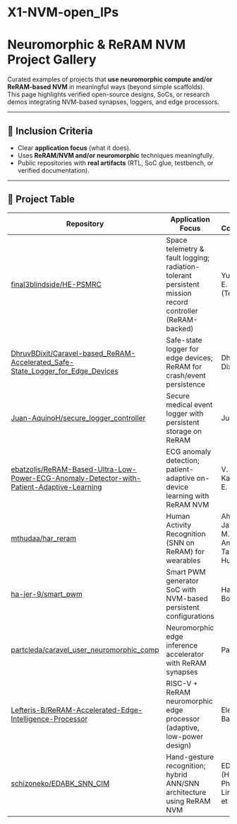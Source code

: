 # X1-NVM-open_IPs
# Neuromorphic & ReRAM NVM Project Gallery

Curated examples of projects that **use neuromorphic compute and/or ReRAM-based NVM** in meaningful ways (beyond simple scaffolds).  
This page highlights verified open-source designs, SoCs, or research demos integrating NVM-based synapses, loggers, and edge processors.

---

## 🧠 Inclusion Criteria
- Clear **application focus** (what it does).  
- Uses **ReRAM/NVM and/or neuromorphic** techniques meaningfully.  
- Public repositories with **real artifacts** (RTL, SoC glue, testbench, or verified documentation).

---

## 📘 Project Table

| Repository | Application Focus | Team / Contributors |
|-------------|-------------------|---------------------|
| [final3blindside/HE-PSMRC](https://github.com/final3blindside/HE-PSMRC) | Space telemetry & fault logging; radiation-tolerant persistent mission record controller (ReRAM-backed) | Yuan Yancey E. Labay (Team Lead) |
| [DhruvBDixit/Caravel-based_ReRAM-Accelerated_Safe-State_Logger_for_Edge_Devices](https://github.com/DhruvBDixit/Caravel-based_ReRAM-Accelerated_Safe-State_Logger_for_Edge_Devices) | Safe-state logger for edge devices; ReRAM for crash/event persistence | Dhruv B. Dixit |
| [Juan-AquinoH/secure_logger_controller](https://github.com/Juan-AquinoH/secure_logger_controller) | Secure medical event logger with persistent storage on ReRAM | Juan Aquino |
| [ebatzolis/ReRAM-Based-Ultra-Low-Power-ECG-Anomaly-Detector-with-Patient-Adaptive-Learning](https://github.com/ebatzolis/ReRAM-Based-Ultra-Low-Power-ECG-Anomaly-Detector-with-Patient-Adaptive-Learning) | ECG anomaly detection; patient-adaptive on-device learning with ReRAM NVM | V. Kalenteridis; E. Batzolis |
| [mthudaa/har_reram](https://github.com/mthudaa/har_reram) | Human Activity Recognition (SNN on ReRAM) for wearables | Ahmad Jabar Ilmi; M. Shofuwan Anwar; M. Taufiqul Huda |
| [ha-jer-9/smart_pwm](https://github.com/ha-jer-9/smart_pwm) | Smart PWM generator SoC with NVM-based persistent configurations | Hadjer Bouyahiaoui |
| [partcleda/caravel_user_neuromorphic_comp](https://github.com/partcleda/caravel_user_neuromorphic_comp) | Neuromorphic edge inference accelerator with ReRAM synapses | Partcl, Inc. |
| [Lefteris-B/ReRAM-Accelerated-Edge-Intelligence-Processor](https://github.com/Lefteris-B/ReRAM-Accelerated-Edge-Intelligence-Processor) | RISC-V + ReRAM neuromorphic edge processor (adaptive, low-power design) | Eleftherios Batzolis |
| [schizoneko/EDABK_SNN_CIM](https://github.com/schizoneko/EDABK_SNN_CIM) | Hand-gesture recognition; hybrid ANN/SNN architecture using ReRAM NVM | EDABK Lab (HUST): Phuong-Linh Nguyen et al. |



